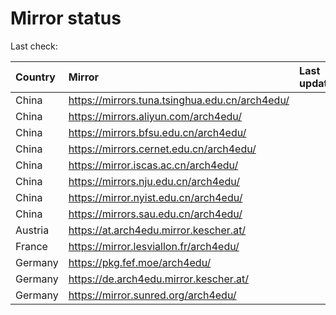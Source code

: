 <script src="./time.js"></script>
# Mirror status
Last check: <script type="text/javascript">localize(1742561138.2299826);</script>

|Country|Mirror|Last update|
|:------|:-----|:----------|
|China|https://mirrors.tuna.tsinghua.edu.cn/arch4edu/|<script type="text/javascript">localize(1742539446);</script>|
|China|https://mirrors.aliyun.com/arch4edu/|<script type="text/javascript">localize(1742539446);</script>|
|China|https://mirrors.bfsu.edu.cn/arch4edu/|<script type="text/javascript">localize(1742496362);</script>|
|China|https://mirrors.cernet.edu.cn/arch4edu/|<script type="text/javascript">localize(1742539446);</script>|
|China|https://mirror.iscas.ac.cn/arch4edu/|<script type="text/javascript">localize(1742539446);</script>|
|China|https://mirrors.nju.edu.cn/arch4edu/|<script type="text/javascript">localize(1742453021);</script>|
|China|https://mirror.nyist.edu.cn/arch4edu/|<script type="text/javascript">localize(1742539446);</script>|
|China|https://mirrors.sau.edu.cn/arch4edu/|<script type="text/javascript">localize(1731653531);</script>|
|Austria|https://at.arch4edu.mirror.kescher.at/|<script type="text/javascript">localize(1742539446);</script>|
|France|https://mirror.lesviallon.fr/arch4edu/|<script type="text/javascript">localize(1742539446);</script>|
|Germany|https://pkg.fef.moe/arch4edu/|<script type="text/javascript">localize(1742539446);</script>|
|Germany|https://de.arch4edu.mirror.kescher.at/|<script type="text/javascript">localize(1742539446);</script>|
|Germany|https://mirror.sunred.org/arch4edu/|<script type="text/javascript">localize(1742539446);</script>|

<script src="./tablefilter/tablefilter.js"></script>
<script src="./table.js"></script>
